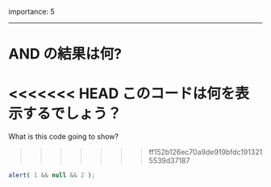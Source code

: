 importance: 5

---

# AND の結果は何?

<<<<<<< HEAD
このコードは何を表示するでしょう？
=======
What is this code going to show?
>>>>>>> ff152b126ec70a9de919bfdc1913215539d37187

```js
alert( 1 && null && 2 );
```

